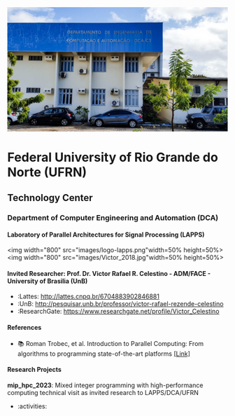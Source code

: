 <center><img width="800" src="images/DCA1.jpg"></center>

# Federal University of Rio Grande do Norte (UFRN)
## Technology Center
### Department of Computer Engineering and Automation (DCA)
#### Laboratory of Parallel Architectures for Signal Processing (LAPPS)

<left><img width="800" src="images/logo-lapps.png"width=50% height=50%></left> <right><img width="800" src="images/Victor_2018.jpg"width=50% height=50%></right>

#### Invited Researcher: Prof. Dr. Victor Rafael R. Celestino - ADM/FACE - University of Brasilia (UnB)
- :Lattes: http://lattes.cnpq.br/6704883902846881
- :UnB: http://pesquisar.unb.br/professor/victor-rafael-rezende-celestino
- :ResearchGate: https://www.researchgate.net/profile/Victor_Celestino

#### References

- :books: Roman Trobec, et al. Introduction to Parallel Computing: From algorithms to programming state-of-the-art platforms [[Link]](https://link.springer.com/book/10.1007/978-3-319-98833-7/)

#### Research Projects

**mip_hpc_2023**: Mixed integer programming with high-performance computing technical visit as invited research to LAPPS/DCA/UFRN
- :activities:
